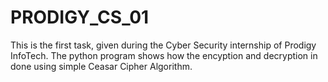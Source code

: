 # PRODIGY_CS_01

This is the first task, given during the Cyber Security internship of Prodigy InfoTech.
The python program shows how the encyption and decryption in done using simple Ceasar Cipher Algorithm.
